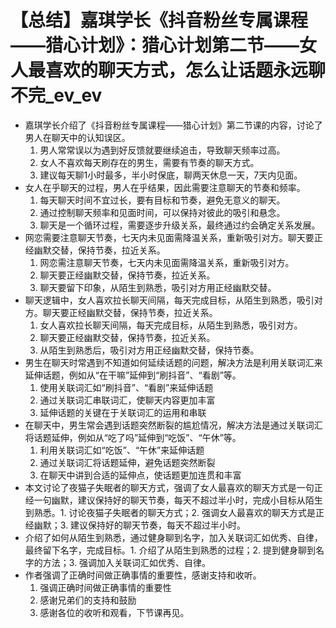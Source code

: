 # 【总结】嘉琪学长《抖音粉丝专属课程——猎心计划》：猎心计划第二节——女人最喜欢的聊天方式，怎么让话题永远聊不完_ev_ev

-   嘉琪学长介绍了《抖音粉丝专属课程——猎心计划》第二节课的内容，讨论了男人在聊天中的认知误区。
    1.  男人常常误以为遇到好反馈就要继续追击，导致聊天频率过高。
    2.  女人不喜欢每天刷存在的男生，需要有节奏的聊天方式。
    3.  建议每天聊1小时最多，半小时保底，聊两天休息一天，7天内见面。
-   女人在乎聊天的过程，男人在乎结果，因此需要注意聊天的节奏和频率。
    1.  每天聊天时间不宜过长，要有目标和节奏，避免无意义的聊天。
    2.  通过控制聊天频率和见面时间，可以保持对彼此的吸引和悬念。
    3.  聊天是一个循环过程，需要逐步升级关系，最终通过约会确定关系发展。
-   网恋需要注意聊天节奏，七天内未见面需降温关系，重新吸引对方。聊天要正经幽默交替，保持节奏，拉近关系。
    1.  网恋需注意聊天节奏，七天内未见面需降温关系，重新吸引对方。
    2.  聊天要正经幽默交替，保持节奏，拉近关系。
    3.  聊天要留下印象，从陌生到熟悉，吸引对方用正经幽默交替。
-   聊天逻辑中，女人喜欢拉长聊天间隔，每天完成目标，从陌生到熟悉，吸引对方。聊天要正经幽默交替，保持节奏，拉近关系。
    1.  女人喜欢拉长聊天间隔，每天完成目标，从陌生到熟悉，吸引对方。
    2.  聊天要正经幽默交替，保持节奏，拉近关系。
    3.  从陌生到熟悉后，吸引对方用正经幽默交替，保持节奏。
-   男生在聊天时常遇到不知道如何延续话题的问题，解决方法是利用关联词汇来延伸话题，例如从“在干嘛”延伸到“刷抖音”、“看剧”等。
    1.  使用关联词汇如“刷抖音”、“看剧”来延伸话题
    2.  通过关联词汇串联词汇，使聊天内容更加丰富
    3.  延伸话题的关键在于关联词汇的运用和串联
-   在聊天中，男生常会遇到话题突然断裂的尴尬情况，解决方法是通过关联词汇将话题延伸，例如从“吃了吗”延伸到“吃饭”、“午休”等。
    1.  利用关联词汇如“吃饭”、“午休”来延伸话题
    2.  通过关联词汇将话题延伸，避免话题突然断裂
    3.  在聊天中讲到合适的延伸点，使话题更加连贯和丰富
-   本文讨论了夜猫子失眠者的聊天方式，强调了女人最喜欢的聊天方式是一句正经一句幽默，建议保持好的聊天节奏，每天不超过半小时，完成小目标从陌生到熟悉。1. 讨论夜猫子失眠者的聊天方式；2. 强调女人最喜欢的聊天方式是正经幽默；3. 建议保持好的聊天节奏，每天不超过半小时。
-   介绍了如何从陌生到熟悉，通过健身聊到名字，加入关联词汇如优秀、自律，最终留下名字，完成目标。1. 介绍了从陌生到熟悉的过程；2. 提到健身聊到名字的方法；3. 强调加入关联词汇如优秀、自律。
-   作者强调了正确时间做正确事情的重要性，感谢支持和收听。
    1.  强调正确时间做正确事情的重要性
    2.  感谢兄弟们的支持和鼓励
    3.  感谢各位的收听和观看，下节课再见。